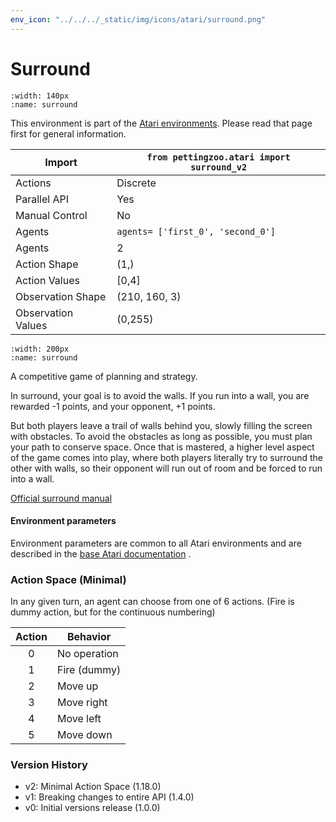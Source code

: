```yaml
---
env_icon: "../../../_static/img/icons/atari/surround.png"
---
```


# Surround

```{figure} atari_surround.gif 
:width: 140px
:name: surround
```

This environment is part of the <a href='..'>Atari environments</a>. Please read that page first for general information.

| Import               | `from pettingzoo.atari import surround_v2` |
|----------------------|--------------------------------------------|
| Actions              | Discrete                                   |
| Parallel API         | Yes                                        |
| Manual Control       | No                                         |
| Agents               | `agents= ['first_0', 'second_0']`          |
| Agents               | 2                                          |
| Action Shape         | (1,)                                       |
| Action Values        | [0,4]                                      |
| Observation Shape    | (210, 160, 3)                              |
| Observation Values   | (0,255)                                    |

```{figure} ../../_static/img/aec/atari_surround_aec.svg
:width: 200px
:name: surround
```

A competitive game of planning and strategy.

In surround, your goal is to avoid the walls. If you run into a wall, you are rewarded -1 points, and your opponent, +1 points.

But both players leave a trail of walls behind you, slowly filling the screen with obstacles. To avoid the obstacles as long as possible, you must plan your path to conserve space. Once that is mastered, a higher level aspect of the game comes into play, where both players literally try to surround the other with walls, so their opponent will run out of room and be forced to run into a wall.

[Official surround manual](https://atariage.com/manual_html_page.php?SoftwareLabelID=943)

#### Environment parameters

Environment parameters are common to all Atari environments and are described in the [base Atari documentation](../atari) .

### Action Space (Minimal)

In any given turn, an agent can choose from one of 6 actions. (Fire is dummy action, but for the continuous numbering)

| Action    | Behavior  |
|:---------:|-----------|
| 0         | No operation |
| 1         | Fire (dummy) |
| 2         | Move up |
| 3         | Move right |
| 4         | Move left |
| 5         | Move down |

### Version History

* v2: Minimal Action Space (1.18.0)
* v1: Breaking changes to entire API (1.4.0)
* v0: Initial versions release (1.0.0)



